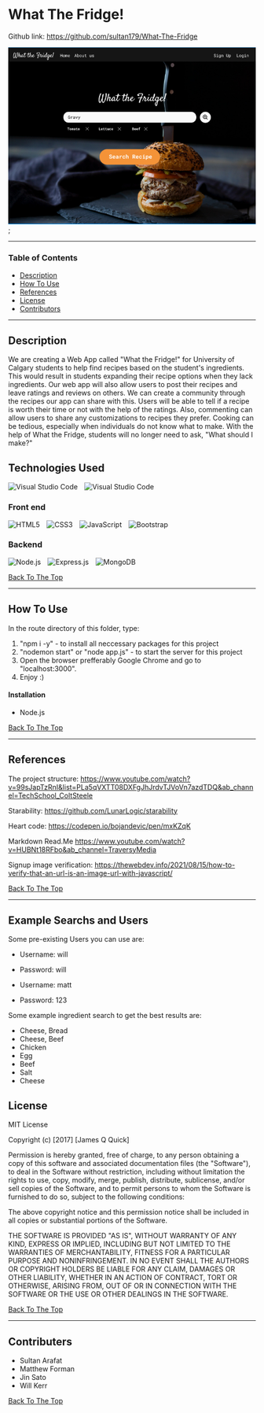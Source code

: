 # What The Fridge!

Github link: https://github.com/sultan179/What-The-Fridge

![Project Image](./public/img/image.png);

--- 

### Table of Contents

- [Description](#description)
- [How To Use](#how-to-use)
- [References](#references)
- [License](#license)
- [Contributors](#contributors-info)

---

## Description

We are creating a Web App called "What the Fridge!" for University of Calgary students to help find recipes based on the student's ingredients. This would result in students expanding their recipe options when they lack ingredients. Our web app will also allow users to post their recipes and leave ratings and reviews on others. We can create a community through the recipes our app can share with this. Users will be able to tell if a recipe is worth their time or not with the help of the ratings. Also, commenting can allow users to share any customizations to recipes they prefer. Cooking can be tedious, especially when individuals do not know what to make. With the help of What the Fridge, students will no longer need to ask, "What should I make?"

## Technologies Used

 <img  alt="Visual Studio Code" width="50px" src="https://cdn.jsdelivr.net/gh/devicons/devicon/icons/vscode/vscode-original.svg" style="padding-right:10px;" />
 <img  alt="Visual Studio Code" width="50px" src="https://cdn.jsdelivr.net/gh/devicons/devicon/icons/github/github-original.svg" style="padding-right:10px;"/>

### Front end

<img  alt="HTML5" width="50px" src="https://cdn.jsdelivr.net/gh/devicons/devicon/icons/html5/html5-original.svg" style="padding-right:10px" />
<img  alt="CSS3" width="50px" src="https://cdn.jsdelivr.net/gh/devicons/devicon/icons/css3/css3-original.svg" style="padding-right:10px;" />
<img  alt="JavaScript" width="50px" src="https://cdn.jsdelivr.net/gh/devicons/devicon/icons/javascript/javascript-original.svg" style="padding-right:10px;" />
<img  alt="Bootstrap" width="50px" src="https://cdn.jsdelivr.net/gh/devicons/devicon/icons/bootstrap/bootstrap-original.svg" style="padding-right:10px;" />

### Backend

<img  alt="Node.js" width="50px" src="https://cdn.jsdelivr.net/gh/devicons/devicon/icons/nodejs/nodejs-original.svg" style="padding-right:10px;"/>
<img  alt="Express.js" width="50px" src="https://cdn.jsdelivr.net/gh/devicons/devicon/icons/express/express-original-wordmark.svg" style="padding-right:10px;"/>
<img  alt="MongoDB" width="50px" src="https://cdn.jsdelivr.net/gh/devicons/devicon/icons/mongodb/mongodb-original-wordmark.svg" style="padding-right:10px;"/>

[Back To The Top](#read-me-template)

---

## How To Use

In the route directory of this folder, type:

1. "npm i -y" - to install all neccessary packages for this project
2. "nodemon start" or "node app.js" - to start the server for this project
3. Open the browser prefferably Google Chrome and go to "localhost:3000".
4. Enjoy :)

#### Installation

- Node.js

[Back To The Top](#read-me-template)

---

## References

The project structure: 
https://www.youtube.com/watch?v=99sJapTzRnI&list=PLa5qVXTT08DXFgJhJrdvTJVoVn7azdTDQ&ab_channel=TechSchool_ColtSteele

Starability:
https://github.com/LunarLogic/starability

Heart code:
https://codepen.io/bojandevic/pen/mxKZqK 

Markdown Read.Me
https://www.youtube.com/watch?v=HUBNt18RFbo&ab_channel=TraversyMedia

Signup image verification:
https://thewebdev.info/2021/08/15/how-to-verify-that-an-url-is-an-image-url-with-javascript/

[Back To The Top](#read-me-template)

---

## Example Searchs and Users

Some pre-existing Users you can use are:

- Username: will
- Password: will

- Username: matt
- Password: 123

Some example ingredient search to get the best results are:

- Cheese, Bread
- Cheese, Beef
- Chicken
- Egg
- Beef
- Salt
- Cheese

## License

MIT License

Copyright (c) [2017] [James Q Quick]

Permission is hereby granted, free of charge, to any person obtaining a copy
of this software and associated documentation files (the "Software"), to deal
in the Software without restriction, including without limitation the rights
to use, copy, modify, merge, publish, distribute, sublicense, and/or sell
copies of the Software, and to permit persons to whom the Software is
furnished to do so, subject to the following conditions:

The above copyright notice and this permission notice shall be included in all
copies or substantial portions of the Software.

THE SOFTWARE IS PROVIDED "AS IS", WITHOUT WARRANTY OF ANY KIND, EXPRESS OR
IMPLIED, INCLUDING BUT NOT LIMITED TO THE WARRANTIES OF MERCHANTABILITY,
FITNESS FOR A PARTICULAR PURPOSE AND NONINFRINGEMENT. IN NO EVENT SHALL THE
AUTHORS OR COPYRIGHT HOLDERS BE LIABLE FOR ANY CLAIM, DAMAGES OR OTHER
LIABILITY, WHETHER IN AN ACTION OF CONTRACT, TORT OR OTHERWISE, ARISING FROM,
OUT OF OR IN CONNECTION WITH THE SOFTWARE OR THE USE OR OTHER DEALINGS IN THE
SOFTWARE.

[Back To The Top](#read-me-template)

---

## Contributers

- Sultan Arafat
- Matthew Forman
- Jin Sato
- Will Kerr

[Back To The Top](#read-me-template)
